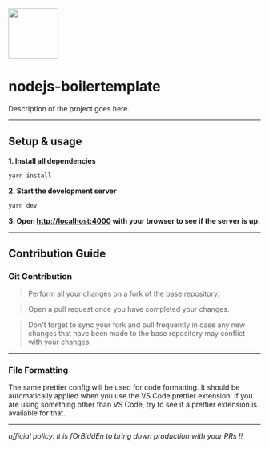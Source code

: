 <img src="public/favicon.ico" height="100" width="100">

# nodejs-boilertemplate

Description of the project goes here.

---

## Setup & usage

**1. Install all dependencies**

```bash
yarn install
```

**2. Start the development server**

```bash
yarn dev
```

**3. Open [http://localhost:4000](http://localhost:4000) with your browser to see if the server is up.**

---

## Contribution Guide

### Git Contribution

> Perform all your changes on a fork of the base repository.

> Open a pull request once you have completed your changes.

> Don't forget to sync your fork and pull frequently in case any new changes that have been made to the base repository may conflict with your changes.

---

### File Formatting

The same prettier config will be used for code formatting. It should be automatically applied when you use the VS Code prettier extension. If you are using something other than VS Code, try to see if a prettier extension is available for that.

---

*official policy: it is fOrBiddEn to bring down production with your PRs !!*
